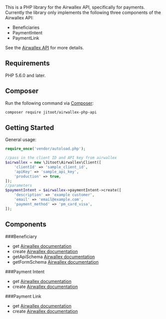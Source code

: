 This is a PHP library for the Airwallex API, specifically for payments.
Currently the library only implements the following three components of the Airwallex API:
- Beneficiaries
- PaymentIntent
- PaymentLink

See the [Airwallex API](https://www.airwallex.com/docs/api#/Introduction) for more details.

## Requirements

PHP 5.6.0 and later.

## Composer

Run the following command via [Composer](http://getcomposer.org/):

```bash
composer require jitoot/airwallex-php-api
```

## Getting Started

General usage:

```php
require_once('vendor/autoload.php');

//pass in the client ID and API key from airwallex
$airwallex = new \Jitoot\Airwallex\Client([
    'clientId' => 'sample_client_id',
    'apiKey' => 'sample_api_key',
    'production' => true,
]);
//parameters
$paymentIntent = $airwallex->paymentIntent->create([
    'description' => 'example customer',
    'email' => 'email@example.com',
    'payment_method' => 'pm_card_visa',
]);
```

## Components

###Beneficiary

- get [Airwallex documentation](https://www.airwallex.com/docs/api#/Payouts/Beneficiaries/_api_v1_beneficiaries__beneficiary_id_/get)
- create [Airwallex documentation](https://www.airwallex.com/docs/api#/Payouts/Beneficiaries/_api_v1_beneficiaries_create/post)
- getApiSchema [Airwallex documentation](https://www.airwallex.com/docs/api#/Payouts/Beneficiaries/_api_v1_beneficiary_api_schemas_generate/post)
- getFormSchema [Airwallex documentation](https://www.airwallex.com/docs/api#/Payouts/Beneficiaries/_api_v1_beneficiary_form_schemas_generate/post)

###Payment Intent

- get [Airwallex documentation](https://www.airwallex.com/docs/api#/Payment_Acceptance/Payment_Intents/_api_v1_pa_payment_intents__id_/get)
- create [Airwallex documentation](https://www.airwallex.com/docs/api#/Payment_Acceptance/Payment_Intents/_api_v1_pa_payment_intents_create/post)

###Payment Link

- get [Airwallex documentation](https://www.airwallex.com/docs/api#/Payment_Acceptance/Payment_Links/_api_v1_pa_payment_links__id_/get)
- create [Airwallex documentation](https://www.airwallex.com/docs/api#/Payment_Acceptance/Payment_Links/_api_v1_pa_payment_links_create/post)